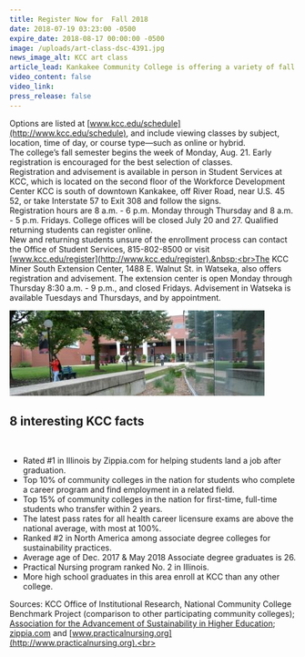 ```yaml
---
title: Register Now for  Fall 2018
date: 2018-07-19 03:23:00 -0500
expire_date: 2018-08-17 00:00:00 -0500
image: /uploads/art-class-dsc-4391.jpg
news_image_alt: KCC art class
article_lead: Kankakee Community College is offering a variety of fall enrollment options.
video_content: false
video_link:
press_release: false
---
```


Options are listed at [www.kcc.edu/schedule](http://www.kcc.edu/schedule), and include viewing classes by subject, location, time of day, or course type—such as online or hybrid.&nbsp;<br>The college’s fall semester begins the week of Monday, Aug. 21. Early registration is encouraged for the best selection of classes.&nbsp;<br>Registration and advisement is available in person in Student Services at KCC, which is located on the second floor of the Workforce Development Center KCC is south of downtown Kankakee, off River Road, near U.S. 45 52, or take Interstate 57 to Exit 308 and follow the signs.&nbsp;<br>Registration hours are 8 a.m. - 6 p.m. Monday through Thursday and 8 a.m. - 5 p.m. Fridays. College offices will be closed July 20 and 27. Qualified returning students can register online.&nbsp;<br>New and returning students unsure of the enrollment process can contact the Office of Student Services, 815-802-8500 or visit [www.kcc.edu/register](http://www.kcc.edu/register).&nbsp;<br>The KCC Miner South Extension Center, 1488 E. Walnut St. in Watseka, also offers registration and advisement. The extension center is open Monday through Thursday 8:30 a.m. - 9 p.m., and closed Fridays. Advisement in Watseka is available Tuesdays and Thursdays, and by appointment.

![](/uploads/sidewalk-dsc-0293.jpg)

## 8 interesting KCC facts

&nbsp;

* Rated #1 in Illinois by Zippia.com for helping students land a job after graduation.
* Top 10% of community colleges in the nation for students who complete a career program and find employment in a related field.
* Top 15% of community colleges in the nation for first-time, full-time students who transfer within 2 years.
* The latest pass rates for all health career licensure exams are above the national average, with most at 100%.
* Ranked #2 in North America among associate degree colleges for sustainability practices.
* Average age of Dec. 2017 & May 2018 Associate degree graduates is 26.
* Practical Nursing program ranked No. 2 in Illinois.
* More high school graduates in this area enroll at KCC than any other college.

Sources: KCC Office of Institutional Research, National Community College Benchmark Project (comparison to other participating community colleges); [Association for the Advancement of Sustainability in Higher Education](http://www.aashe.org/news/2017-sustainable-campus-index-released/); [zippia.com](http://www.zippia.com) and [www.practicalnursing.org](http://www.practicalnursing.org).<br>&nbsp;